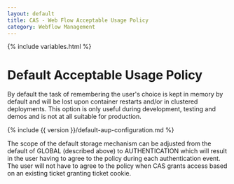 ```yaml
---
layout: default
title: CAS - Web Flow Acceptable Usage Policy
category: Webflow Management
---
```


{% include variables.html %}

# Default Acceptable Usage Policy

By default the task of remembering the user's choice is kept in memory by default and will be lost upon
container restarts and/or in clustered deployments. This option is only useful during development, testing
and demos and is not at all suitable for production.

{% include {{ version }}/default-aup-configuration.md %}

The scope of the default storage mechanism can be adjusted from the default of GLOBAL (described above) to
AUTHENTICATION which will result in the user having to agree to the policy during each authentication event.
The user will not have to agree to the policy when CAS grants access based on an existing ticket granting
ticket cookie.
